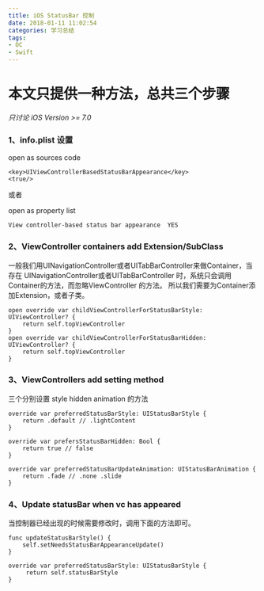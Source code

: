 ```yaml
---
title: iOS StatusBar 控制
date: 2018-01-11 11:02:54
categories: 学习总结
tags: 
- OC
- Swift
---
```



# 本文只提供一种方法，总共三个步骤
*只讨论 iOS Version >= 7.0*

### 1、info.plist 设置
open as sources code

```
<key>UIViewControllerBasedStatusBarAppearance</key>
<true/>
```
或者

open as property list

```
View controller-based status bar appearance  YES
```

<!-- more -->

### 2、ViewController containers add Extension/SubClass
一般我们用UINavigationController或者UITabBarController来做Container，当存在 UINavigationController或者UITabBarController 时，系统只会调用Container的方法，而忽略ViewController 的方法。 所以我们需要为Container添加Extension，或者子类。

```
open override var childViewControllerForStatusBarStyle: UIViewController? {
    return self.topViewController
}
open override var childViewControllerForStatusBarHidden: UIViewController? {
    return self.topViewController
}
```

### 3、ViewControllers add setting method
三个分别设置 style hidden animation 的方法


```
override var preferredStatusBarStyle: UIStatusBarStyle {
    return .default // .lightContent
}

override var prefersStatusBarHidden: Bool {
    return true // false
}

override var preferredStatusBarUpdateAnimation: UIStatusBarAnimation {
    return .fade // .none .slide
}
```

### 4、Update statusBar when vc has appeared
当控制器已经出现的时候需要修改时，调用下面的方法即可。


```
func updateStatusBarStyle() {
    self.setNeedsStatusBarAppearanceUpdate()
}

override var preferredStatusBarStyle: UIStatusBarStyle {
     return self.statusBarStyle
}
```
